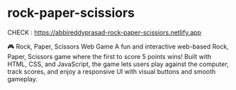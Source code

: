 # rock-paper-scissiors

CHECK : https://abbireddyprasad-rock-paper-scissiors.netlify.app

🎮 Rock, Paper, Scissors Web Game A fun and interactive web-based Rock, Paper, Scissors game where the first to score 5 points wins! Built with HTML, CSS, and JavaScript, the game lets users play against the computer, track scores, and enjoy a responsive UI with visual buttons and smooth gameplay.
